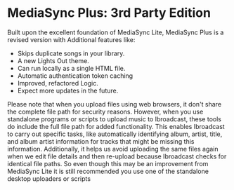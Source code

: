 # MediaSync Plus: 3rd Party Edition
Built upon the excellent foundation of MediaSync Lite, MediaSync Plus is a revised version with Additional features like:

  - Skips duplicate songs in your library.
  - A new Lights Out theme.
  - Can run locally as a single HTML file.
  - Automatic authentication token caching
  - Improved, refactored Logic.
  - Expect more updates in the future.

Please note that when you upload files using web browsers, it don't share the complete file path for security reasons. However, when you use standalone programs or scripts to upload music to Ibroadcast, these tools do include the full file path for added functionality. This enables Ibroadcast to carry out specific tasks, like automatically identifying album, artist, title, and album artist information for tracks that might be missing this information. Additionally, it helps us avoid uploading the same files again when we edit file details and then re-upload because Ibroadcast checks for identical file paths. So even though this may be an improvement from MediaSync Lite it is still recommended you use one of the standalone desktop uploaders or scripts 
